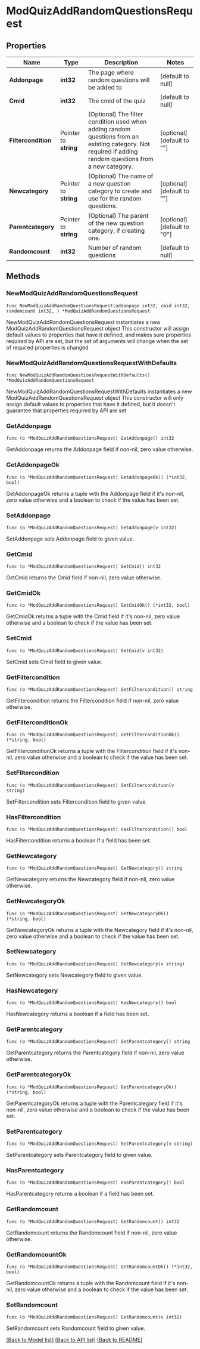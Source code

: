 # ModQuizAddRandomQuestionsRequest

## Properties

Name | Type | Description | Notes
------------ | ------------- | ------------- | -------------
**Addonpage** | **int32** | The page where random questions will be added to | [default to null]
**Cmid** | **int32** | The cmid of the quiz | [default to null]
**Filtercondition** | Pointer to **string** | (Optional) The filter condition used when adding random questions from an existing category.                     Not required if adding random questions from a new category. | [optional] [default to ""]
**Newcategory** | Pointer to **string** | (Optional) The name of a new question category to create and use for the random questions. | [optional] [default to ""]
**Parentcategory** | Pointer to **string** | (Optional) The parent of the new question category, if creating one. | [optional] [default to "0"]
**Randomcount** | **int32** | Number of random questions | [default to null]

## Methods

### NewModQuizAddRandomQuestionsRequest

`func NewModQuizAddRandomQuestionsRequest(addonpage int32, cmid int32, randomcount int32, ) *ModQuizAddRandomQuestionsRequest`

NewModQuizAddRandomQuestionsRequest instantiates a new ModQuizAddRandomQuestionsRequest object
This constructor will assign default values to properties that have it defined,
and makes sure properties required by API are set, but the set of arguments
will change when the set of required properties is changed

### NewModQuizAddRandomQuestionsRequestWithDefaults

`func NewModQuizAddRandomQuestionsRequestWithDefaults() *ModQuizAddRandomQuestionsRequest`

NewModQuizAddRandomQuestionsRequestWithDefaults instantiates a new ModQuizAddRandomQuestionsRequest object
This constructor will only assign default values to properties that have it defined,
but it doesn't guarantee that properties required by API are set

### GetAddonpage

`func (o *ModQuizAddRandomQuestionsRequest) GetAddonpage() int32`

GetAddonpage returns the Addonpage field if non-nil, zero value otherwise.

### GetAddonpageOk

`func (o *ModQuizAddRandomQuestionsRequest) GetAddonpageOk() (*int32, bool)`

GetAddonpageOk returns a tuple with the Addonpage field if it's non-nil, zero value otherwise
and a boolean to check if the value has been set.

### SetAddonpage

`func (o *ModQuizAddRandomQuestionsRequest) SetAddonpage(v int32)`

SetAddonpage sets Addonpage field to given value.


### GetCmid

`func (o *ModQuizAddRandomQuestionsRequest) GetCmid() int32`

GetCmid returns the Cmid field if non-nil, zero value otherwise.

### GetCmidOk

`func (o *ModQuizAddRandomQuestionsRequest) GetCmidOk() (*int32, bool)`

GetCmidOk returns a tuple with the Cmid field if it's non-nil, zero value otherwise
and a boolean to check if the value has been set.

### SetCmid

`func (o *ModQuizAddRandomQuestionsRequest) SetCmid(v int32)`

SetCmid sets Cmid field to given value.


### GetFiltercondition

`func (o *ModQuizAddRandomQuestionsRequest) GetFiltercondition() string`

GetFiltercondition returns the Filtercondition field if non-nil, zero value otherwise.

### GetFilterconditionOk

`func (o *ModQuizAddRandomQuestionsRequest) GetFilterconditionOk() (*string, bool)`

GetFilterconditionOk returns a tuple with the Filtercondition field if it's non-nil, zero value otherwise
and a boolean to check if the value has been set.

### SetFiltercondition

`func (o *ModQuizAddRandomQuestionsRequest) SetFiltercondition(v string)`

SetFiltercondition sets Filtercondition field to given value.

### HasFiltercondition

`func (o *ModQuizAddRandomQuestionsRequest) HasFiltercondition() bool`

HasFiltercondition returns a boolean if a field has been set.

### GetNewcategory

`func (o *ModQuizAddRandomQuestionsRequest) GetNewcategory() string`

GetNewcategory returns the Newcategory field if non-nil, zero value otherwise.

### GetNewcategoryOk

`func (o *ModQuizAddRandomQuestionsRequest) GetNewcategoryOk() (*string, bool)`

GetNewcategoryOk returns a tuple with the Newcategory field if it's non-nil, zero value otherwise
and a boolean to check if the value has been set.

### SetNewcategory

`func (o *ModQuizAddRandomQuestionsRequest) SetNewcategory(v string)`

SetNewcategory sets Newcategory field to given value.

### HasNewcategory

`func (o *ModQuizAddRandomQuestionsRequest) HasNewcategory() bool`

HasNewcategory returns a boolean if a field has been set.

### GetParentcategory

`func (o *ModQuizAddRandomQuestionsRequest) GetParentcategory() string`

GetParentcategory returns the Parentcategory field if non-nil, zero value otherwise.

### GetParentcategoryOk

`func (o *ModQuizAddRandomQuestionsRequest) GetParentcategoryOk() (*string, bool)`

GetParentcategoryOk returns a tuple with the Parentcategory field if it's non-nil, zero value otherwise
and a boolean to check if the value has been set.

### SetParentcategory

`func (o *ModQuizAddRandomQuestionsRequest) SetParentcategory(v string)`

SetParentcategory sets Parentcategory field to given value.

### HasParentcategory

`func (o *ModQuizAddRandomQuestionsRequest) HasParentcategory() bool`

HasParentcategory returns a boolean if a field has been set.

### GetRandomcount

`func (o *ModQuizAddRandomQuestionsRequest) GetRandomcount() int32`

GetRandomcount returns the Randomcount field if non-nil, zero value otherwise.

### GetRandomcountOk

`func (o *ModQuizAddRandomQuestionsRequest) GetRandomcountOk() (*int32, bool)`

GetRandomcountOk returns a tuple with the Randomcount field if it's non-nil, zero value otherwise
and a boolean to check if the value has been set.

### SetRandomcount

`func (o *ModQuizAddRandomQuestionsRequest) SetRandomcount(v int32)`

SetRandomcount sets Randomcount field to given value.



[[Back to Model list]](../README.md#documentation-for-models) [[Back to API list]](../README.md#documentation-for-api-endpoints) [[Back to README]](../README.md)


